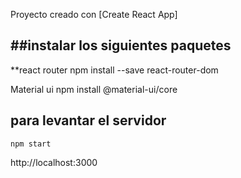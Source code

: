 Proyecto creado con  [Create React App]

##instalar los siguientes paquetes
-----------------------------------------------
**react router
npm install --save react-router-dom

Material ui
npm install @material-ui/core

 <link rel="stylesheet" href="https://fonts.googleapis.com/css?family=Roboto:300,400,500,700&display=swap" />



## para levantar el servidor 

 `npm start`

http://localhost:3000
